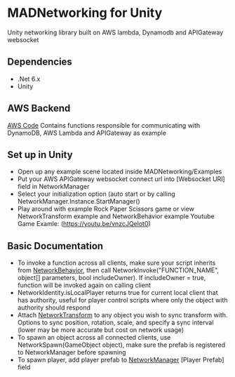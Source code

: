 # MADNetworking for Unity
Unity networking library built on AWS lambda, Dynamodb and APIGateway websocket

## Dependencies
- .Net 6.x
- Unity

## AWS Backend
[AWS Code](https://github.com/MadkevOP7/MADNetworking/tree/main/MADNetworking.AWS)
Contains functions responsible for communicating with DynamoDB, AWS Lambda and APIGateway as example

## Set up in Unity
- Open up any example scene located inside MADNetworking/Examples
- Put your AWS APIGateway websocket connect url into [Websocket URl] field in NetworkManager
- Select your initialization option (auto start or by calling NetworkManager.Instance.StartManager()
- Play around with example Rock Paper Scissors game or view NetworkTransform example and NetworkBehavior example
Youtube Game Examle: (https://youtu.be/vnzcJQelot0)

## Basic Documentation
- To invoke a function across all clients, make sure your script inherits from [NetworkBehavior](https://github.com/MadkevOP7/MADNetworking/blob/main/MAD%20Networking/Core/NetworkBehaviour.cs), then call NetworkInvoke("FUNCTION_NAME", object[] parameters, bool includeOwner). If includeOwner = true, function will be invoked again on calling client
- NetworkIdentity.isLocalPlayer returns true for current local client that has authority, useful for player control scripts where only the object with authority should respond
- Attach [NetworkTransform](https://github.com/MadkevOP7/MADNetworking/blob/main/MAD%20Networking/Core/Components/NetworkTransform.cs) to any object you wish to sync transform with. Options to sync position, rotation, scale, and specify a sync interval (lower may be more accurate but cost on network usage)
- To spawn an object across all connected clients, use NetworkSpawn(GameObject object), make sure the prefab is registered to NetworkManager before spawning
- To spawn player, add player prefab to [NetworkManager](https://github.com/MadkevOP7/MADNetworking/blob/main/MAD%20Networking/Core/NetworkManager.cs) [Player Prefab] field

